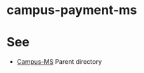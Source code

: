 # campus-payment-ms

# See
* [Campus-MS] Parent directory

[Campus-MS]: <https://github.com/ermalaliraj/campus-ms>